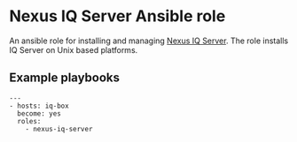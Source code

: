 # Nexus IQ Server Ansible role

An ansible role for installing and managing [Nexus IQ Server](https://help.sonatype.com/iqserver). The role installs IQ Server on Unix based platforms.

## Example playbooks

```
---
- hosts: iq-box
  become: yes
  roles:
    - nexus-iq-server
```
